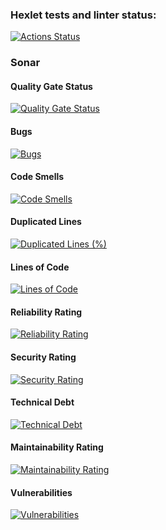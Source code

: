 ### Hexlet tests and linter status:
[![Actions Status](https://github.com/kalaysolay/java-project-78/actions/workflows/hexlet-check.yml/badge.svg)](https://github.com/kalaysolay/java-project-78/actions)



### Sonar
#### Quality Gate Status
[![Quality Gate Status](https://sonarcloud.io/api/project_badges/measure?project=kalaysolay_java-project-78&metric=alert_status)](https://sonarcloud.io/summary/new_code?id=kalaysolay_java-project-78)

#### Bugs
[![Bugs](https://sonarcloud.io/api/project_badges/measure?project=kalaysolay_java-project-78&metric=bugs)](https://sonarcloud.io/summary/new_code?id=kalaysolay_java-project-78)

#### Code Smells
[![Code Smells](https://sonarcloud.io/api/project_badges/measure?project=kalaysolay_java-project-78&metric=code_smells)](https://sonarcloud.io/summary/new_code?id=kalaysolay_java-project-78)

#### Duplicated Lines
[![Duplicated Lines (%)](https://sonarcloud.io/api/project_badges/measure?project=kalaysolay_java-project-78&metric=duplicated_lines_density)](https://sonarcloud.io/summary/new_code?id=kalaysolay_java-project-78)

#### Lines of Code
[![Lines of Code](https://sonarcloud.io/api/project_badges/measure?project=kalaysolay_java-project-78&metric=ncloc)](https://sonarcloud.io/summary/new_code?id=kalaysolay_java-project-78)

#### Reliability Rating
[![Reliability Rating](https://sonarcloud.io/api/project_badges/measure?project=kalaysolay_java-project-78&metric=reliability_rating)](https://sonarcloud.io/summary/new_code?id=kalaysolay_java-project-78)

#### Security Rating
[![Security Rating](https://sonarcloud.io/api/project_badges/measure?project=kalaysolay_java-project-78&metric=security_rating)](https://sonarcloud.io/summary/new_code?id=kalaysolay_java-project-78)

#### Technical Debt
[![Technical Debt](https://sonarcloud.io/api/project_badges/measure?project=kalaysolay_java-project-78&metric=sqale_index)](https://sonarcloud.io/summary/new_code?id=kalaysolay_java-project-78)

#### Maintainability Rating
[![Maintainability Rating](https://sonarcloud.io/api/project_badges/measure?project=kalaysolay_java-project-78&metric=sqale_rating)](https://sonarcloud.io/summary/new_code?id=kalaysolay_java-project-78)

#### Vulnerabilities
[![Vulnerabilities](https://sonarcloud.io/api/project_badges/measure?project=kalaysolay_java-project-78&metric=vulnerabilities)](https://sonarcloud.io/summary/new_code?id=kalaysolay_java-project-78)